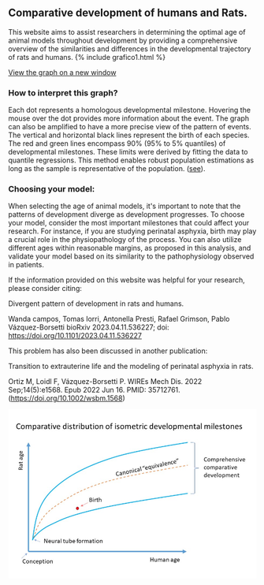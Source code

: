 ## Comparative development of humans and Rats.

This website aims to assist researchers in determining the optimal age of animal models throughout development by providing a comprehensive overview of the similarities and differences in the developmental trajectory of rats and humans.
{% include grafico1.html %}

<a href="https://vazquez-borsetti.github.io/rat-and-human-comparative-development/grafico1.html">View the graph on a new window</a>



### How to interpret this graph?

Each dot represents a homologous developmental milestone. Hovering the mouse over the dot provides more information about the event. The graph can also be amplified to have a more precise view of the pattern of events.
 The vertical and horizontal black lines represent the birth of each species.
The red and green lines encompass 90% (95% to 5% quantiles) of developmental milestones. These limits were derived by fitting the data to quantile regressions. This method enables robust population estimations as long as the sample is representative of the population.
 (<a href="https://doi.org/10.1101/2023.04.11.536227">see</a>).

### Choosing your model:

When selecting the age of animal models, it's important to note that the patterns of development diverge as development progresses. To choose your model, consider the most important milestones that could affect your research. For instance, if you are studying perinatal asphyxia, birth may play a crucial role in the physiopathology of the process. You can also utilize different ages within reasonable margins, as proposed in this analysis, and validate your model based on its similarity to the pathophysiology observed in patients.



If the information provided on this website was helpful for your research, please consider citing:

Divergent pattern of development in rats and humans.

Wanda campos, Tomas Iorri, Antonella Presti, Rafael Grimson, Pablo Vázquez-Borsetti
bioRxiv 2023.04.11.536227; doi: https://doi.org/10.1101/2023.04.11.536227 

This problem has also been discussed in another publication:

Transition to extrauterine life and the modeling of perinatal asphyxia in rats.

Ortiz M, Loidl F, Vázquez-Borsetti P. WIREs Mech Dis. 2022 Sep;14(5):e1568. Epub 2022 Jun 16. PMID: 35712761.
(<a href="https://doi.org/10.1002/wsbm.1568">https://doi.org/10.1002/wsbm.1568</a>)

![plot](./scheme.jpg "scheme of rat and human comparative development")

<meta property="og:image" content="https://vazquez-borsetti.github.io/rat-and-human-comparative-development/scheme.jpg" />
